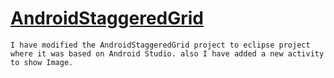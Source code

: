 # [AndroidStaggeredGrid](https://github.com/etsy/AndroidStaggeredGrid)


```
I have modified the AndroidStaggeredGrid project to eclipse project where it was based on Android Studio. also I have added a new activity to show Image.
```
